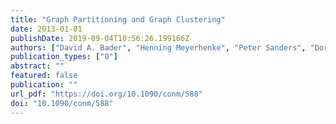 ```yaml
---
title: "Graph Partitioning and Graph Clustering"
date: 2013-01-01
publishDate: 2019-09-04T10:56:26.199166Z
authors: ["David A. Bader", "Henning Meyerhenke", "Peter Sanders", "Dorothea Wagner"]
publication_types: ["0"]
abstract: ""
featured: false
publication: ""
url_pdf: "https://doi.org/10.1090/conm/588"
doi: "10.1090/conm/588"
---
```


